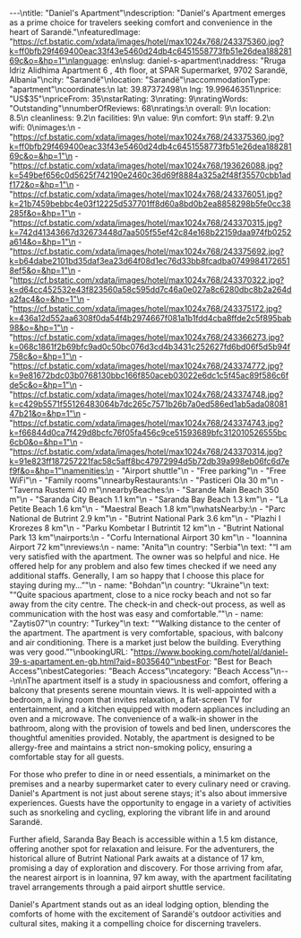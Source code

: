---\ntitle: "Daniel's Apartment"\ndescription: "Daniel's Apartment emerges as a prime choice for travelers seeking comfort and convenience in the heart of Sarandë."\nfeaturedImage: "https://cf.bstatic.com/xdata/images/hotel/max1024x768/243375360.jpg?k=ff0bfb29f469400eac33f43e5460d24db4c6451558773fb51e26dea18828169c&o=&hp=1"\nlanguage: en\nslug: daniel-s-apartment\naddress: "Rruga Idriz Alidhima Apartment 6 , 4th floor, at SPAR Supermarket, 9702 Sarandë, Albania"\ncity: "Sarandë"\nlocation: "Sarandë"\naccommodationType: "apartment"\ncoordinates:\n  lat: 39.87372498\n  lng: 19.99646351\nprice: "US$35"\npriceFrom: 35\nstarRating: 3\nrating: 9\nratingWords: "Outstanding"\nnumberOfReviews: 68\nratings:\n  overall: 9\n  location: 8.5\n  cleanliness: 9.2\n  facilities: 9\n  value: 9\n  comfort: 9\n  staff: 9.2\n  wifi: 0\nimages:\n  - "https://cf.bstatic.com/xdata/images/hotel/max1024x768/243375360.jpg?k=ff0bfb29f469400eac33f43e5460d24db4c6451558773fb51e26dea18828169c&o=&hp=1"\n  - "https://cf.bstatic.com/xdata/images/hotel/max1024x768/193626088.jpg?k=549bef656c0d5625f742190e2460c36d69f8884a325a2f48f35570cbb1adf172&o=&hp=1"\n  - "https://cf.bstatic.com/xdata/images/hotel/max1024x768/243376051.jpg?k=21b7459bebbc4e03f12225d537701ff8d60a8bd0b2ea8858298b5fe0cc38285f&o=&hp=1"\n  - "https://cf.bstatic.com/xdata/images/hotel/max1024x768/243370315.jpg?k=742d41343667d32673448d7aa505f55ef42c84e168b22159daa974fb0252a614&o=&hp=1"\n  - "https://cf.bstatic.com/xdata/images/hotel/max1024x768/243375692.jpg?k=b64dabe2101bd35daf3ea23d64f08d1ec76d33bb8fcadba07499841726518ef5&o=&hp=1"\n  - "https://cf.bstatic.com/xdata/images/hotel/max1024x768/243370322.jpg?k=d64cc452532e43f823560a58c595dd7c46a0e027a8c6280dbc8b2a264da2fac4&o=&hp=1"\n  - "https://cf.bstatic.com/xdata/images/hotel/max1024x768/243375172.jpg?k=436a12d552aa6308f0da54f4b2974667f081a1b1fdd4cba8ffde2c5f895bab98&o=&hp=1"\n  - "https://cf.bstatic.com/xdata/images/hotel/max1024x768/243366273.jpg?k=068c1861f2b69bfc9ad0c50bc076d3cd4b3431c252627fd6bd06f5d5b94f758c&o=&hp=1"\n  - "https://cf.bstatic.com/xdata/images/hotel/max1024x768/243374772.jpg?k=9e81672bdc03b0768130bbc166f850aceb03022e6dc1c5f45ac89f586c6fde5c&o=&hp=1"\n  - "https://cf.bstatic.com/xdata/images/hotel/max1024x768/243374748.jpg?k=c429b5571f55126483064b7dc265c7571b26b7a0ed586ed1ab5ada0808147b21&o=&hp=1"\n  - "https://cf.bstatic.com/xdata/images/hotel/max1024x768/243374743.jpg?k=f66844d0ca7f429d8bcfc76f05fa456c9ce51593689bfc312010526555bc6cb0&o=&hp=1"\n  - "https://cf.bstatic.com/xdata/images/hotel/max1024x768/243370314.jpg?k=91e823ff187257221fac58c5aff8bc47972994d5b72db39a998eb06fc6d7ef9f&o=&hp=1"\namenities:\n  - "Airport shuttle"\n  - "Free parking"\n  - "Free WiFi"\n  - "Family rooms"\nnearbyRestaurants:\n  - "Pasticeri Ola 30 m"\n  - "Taverna Rustemi 40 m"\nnearbyBeaches:\n  - "Sarande Main Beach 350 m"\n  - "Saranda City Beach 1.1 km"\n  - "Saranda Bay Beach 1.3 km"\n  - "La Petite Beach 1.6 km"\n  - "Maestral Beach 1.8 km"\nwhatsNearby:\n  - "Parc National de Butrint 2.9 km"\n  - "Butrint National Park 3.6 km"\n  - "Plazhi I Krorezes 8 km"\n  - "Parku Kombetar I Butrintit 12 km"\n  - "Butrint National Park 13 km"\nairports:\n  - "Corfu International Airport 30 km"\n  - "Ioannina Airport 72 km"\nreviews:\n  - name: "Anita"\n    country: "Serbia"\n    text: "“I am very satisfied with the apartment. The owner was so helpful and nice. He offered help for any problem and also few times checked if we need any additional staffs. Generally, I am so happy that I choose this place for staying during my...”"\n  - name: "Bohdan"\n    country: "Ukraine"\n    text: "“Quite spacious apartment, close to a nice rocky beach and not so far away from the city centre.
The check-in and check-out process, as well as communication with the host was easy and comfortable.”"\n  - name: "Zaytis07"\n    country: "Turkey"\n    text: "“Walking distance to the center of the apartment. The apartment is very comfortable, spacious, with balcony and air conditioning. There is a market just below the building. Everything was very good.”"\nbookingURL: "https://www.booking.com/hotel/al/daniel-39-s-apartament.en-gb.html?aid=8035640"\nbestFor: "Best for Beach Access"\nbestCategories: "Beach Access"\ncategory: "Beach Access"\n---\n\nThe apartment itself is a study in spaciousness and comfort, offering a balcony that presents serene mountain views. It is well-appointed with a bedroom, a living room that invites relaxation, a flat-screen TV for entertainment, and a kitchen equipped with modern appliances including an oven and a microwave. The convenience of a walk-in shower in the bathroom, along with the provision of towels and bed linen, underscores the thoughtful amenities provided. Notably, the apartment is designed to be allergy-free and maintains a strict non-smoking policy, ensuring a comfortable stay for all guests.

For those who prefer to dine in or need essentials, a minimarket on the premises and a nearby supermarket cater to every culinary need or craving. Daniel's Apartment is not just about serene stays; it's also about immersive experiences. Guests have the opportunity to engage in a variety of activities such as snorkeling and cycling, exploring the vibrant life in and around Sarandë.

Further afield, Saranda Bay Beach is accessible within a 1.5 km distance, offering another spot for relaxation and leisure. For the adventurers, the historical allure of Butrint National Park awaits at a distance of 17 km, promising a day of exploration and discovery. For those arriving from afar, the nearest airport is in Ioannina, 97 km away, with the apartment facilitating travel arrangements through a paid airport shuttle service.

Daniel's Apartment stands out as an ideal lodging option, blending the comforts of home with the excitement of Sarandë's outdoor activities and cultural sites, making it a compelling choice for discerning travelers.